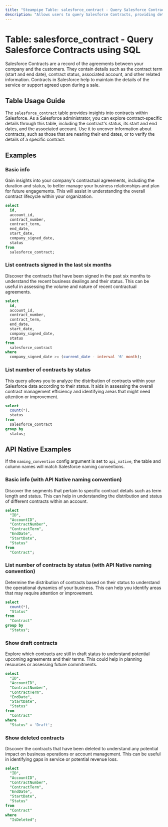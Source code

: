 ```yaml
---
title: "Steampipe Table: salesforce_contract - Query Salesforce Contracts using SQL"
description: "Allows users to query Salesforce Contracts, providing details about contracts, including their status, start and end dates, associated accounts, and other related information."
---
```


# Table: salesforce_contract - Query Salesforce Contracts using SQL

Salesforce Contracts are a record of the agreements between your company and the customers. They contain details such as the contract term (start and end date), contract status, associated account, and other related information. Contracts in Salesforce help to maintain the details of the service or support agreed upon during a sale.

## Table Usage Guide

The `salesforce_contract` table provides insights into contracts within Salesforce. As a Salesforce administrator, you can explore contract-specific details through this table, including the contract's status, its start and end dates, and the associated account. Use it to uncover information about contracts, such as those that are nearing their end dates, or to verify the details of a specific contract.

## Examples

### Basic info
Gain insights into your company's contractual agreements, including the duration and status, to better manage your business relationships and plan for future engagements. This will assist in understanding the overall contract lifecycle within your organization.

```sql
select
  id,
  account_id,
  contract_number,
  contract_term,
  end_date,
  start_date,
  company_signed_date,
  status
from
  salesforce_contract;
```

### List contracts signed in the last six months
Discover the contracts that have been signed in the past six months to understand the recent business dealings and their status. This can be useful in assessing the volume and nature of recent contractual agreements.

```sql
select
  id,
  account_id,
  contract_number,
  contract_term,
  end_date,
  start_date,
  company_signed_date,
  status
from
  salesforce_contract
where
  company_signed_date >= (current_date - interval '6' month);
```

### List number of contracts by status
This query allows you to analyze the distribution of contracts within your Salesforce data according to their status. It aids in assessing the overall contract management efficiency and identifying areas that might need attention or improvement.

```sql
select
  count(*),
  status
from
  salesforce_contract
group by
  status;
```

## API Native Examples

If the `naming_convention` config argument is set to `api_native`, the table and column names will match Salesforce naming conventions.

### Basic info (with API Native naming convention)
Discover the segments that pertain to specific contract details such as term length and status. This can help in understanding the distribution and status of different contracts within an account.

```sql
select
  "ID",
  "AccountID",
  "ContractNumber",
  "ContractTerm",
  "EndDate",
  "StartDate",
  "Status"
from
  "Contract";
```

### List number of contracts by status (with API Native naming convention)
Determine the distribution of contracts based on their status to understand the operational dynamics of your business. This can help you identify areas that may require attention or improvement.

```sql
select
  count(*),
  "Status"
from
  "Contract"
group by
  "Status";
```

### Show draft contracts
Explore which contracts are still in draft status to understand potential upcoming agreements and their terms. This could help in planning resources or assessing future commitments.

```sql
select
  "ID",
  "AccountID",
  "ContractNumber",
  "ContractTerm",
  "EndDate",
  "StartDate",
  "Status"
from
  "Contract"
where
  "Status" = 'Draft';
```

### Show deleted contracts
Discover the contracts that have been deleted to understand any potential impact on business operations or account management. This can be useful in identifying gaps in service or potential revenue loss.

```sql
select
  "ID",
  "AccountID",
  "ContractNumber",
  "ContractTerm",
  "EndDate",
  "StartDate",
  "Status"
from
  "Contract"
where
  "IsDeleted";
```